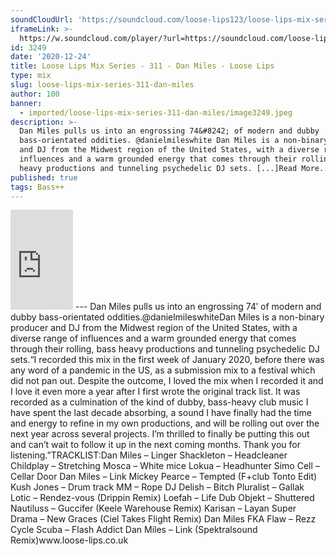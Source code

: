 ```yaml
---
soundCloudUrl: 'https://soundcloud.com/loose-lips123/loose-lips-mix-series-311-dan-miles'
iframeLink: >-
  https://w.soundcloud.com/player/?url=https://soundcloud.com/loose-lips123/loose-lips-mix-series-311-dan-miles&color=00aabb&auto_play=false&hide_related=false&show_comments=true&show_user=true&show_reposts=false
id: 3249
date: '2020-12-24'
title: Loose Lips Mix Series - 311 - Dan Miles - Loose Lips
type: mix
slug: loose-lips-mix-series-311-dan-miles
author: 100
banner:
  - imported/loose-lips-mix-series-311-dan-miles/image3249.jpeg
description: >-
  Dan Miles pulls us into an engrossing 74&#8242; of modern and dubby
  bass-orientated oddities. @danielmileswhite Dan Miles is a non-binary producer
  and DJ from the Midwest region of the United States, with a diverse range of
  influences and a warm grounded energy that comes through their rolling, bass
  heavy productions and tunneling psychedelic DJ sets. [...]Read More...
published: true
tags: Bass++
---
```

<iframe id="sc-widget" title="title" width="100" height="160" scrolling="no" frameborder="yes" allow="autoplay" src="https://w.soundcloud.com/player/?url=https://soundcloud.com/loose-lips123/loose-lips-mix-series-311-dan-miles&amp;color=00aabb&amp;auto_play=false&amp;hide_related=false&amp;show_comments=true&amp;show_user=true&amp;show_reposts=false"></iframe>
---
Dan Miles pulls us into an engrossing 74′ of modern and dubby bass-orientated oddities.@danielmileswhiteDan Miles is a non-binary producer and DJ from the Midwest region of the United States, with a diverse range of influences and a warm grounded energy that comes through their rolling, bass heavy productions and tunneling psychedelic DJ sets.“I recorded this mix in the first week of January 2020, before there was any word of a pandemic in the US, as a submission mix to a festival which did not pan out. Despite the outcome, I loved the mix when I recorded it and I love it even more a year after I first wrote the original track list. It was recorded as a culmination of the kind of dubby, bass-heavy club music I have spent the last decade absorbing, a sound I have finally had the time and energy to refine in my own productions, and will be rolling out over the next year across several projects. I’m thrilled to finally be putting this out and can’t wait to follow it up in the next coming months. Thank you for listening.”TRACKLIST:Dan Miles – Linger  
Shackleton – Headcleaner  
Childplay – Stretching  
Mosca – White mice  
Lokua – Headhunter  
Simo Cell – Cellar Door  
Dan Miles – Link  
Mickey Pearce – Tempted (F+club Tonto Edit)  
Kush Jones – Drum track  
MM – Rope  
DJ Delish – Bitch  
Pluralist – Gallak  
Lotic – Rendez-vous (Drippin Remix)  
Loefah – Life Dub  
Objekt – Shuttered  
Nautiluss – Guccifer (Keele Warehouse Remix)  
Karisan – Layan  
Super Drama – New Graces (Ciel Takes Flight Remix)  
Dan Miles FKA Flaw – Rezz Cycle  
Scuba – Flash Addict  
Dan Miles – Link (Spektralsound Remix)www.loose-lips.co.uk